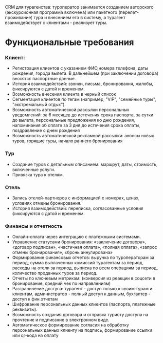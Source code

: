 CRM для турагенства: туроператор занимается созданием авторского (экскурсионная программа включена) или пакетного (перелет-проживание) тура и внесением его в систему, а турагент взаимодействует с клиентами - реализует туры.

# Функциональные требования
### Клиент:
- Регистрация клиентов с указанием ФИО,номера телефона, даты рождения, города вылета. В дальнейшем (при заключении договора) вносятся паспортные данные.
- История взаимодействий: звонки, письма, бронирования, жалобы, фиксируются с датой и временем.
- Возможность внесения клиента в черный список
- Сегментация клиентов по тегам (например, "VIP", "семейные туры", "экстремальный отдых"). 
- Возможность автоматической рассылки персональных уведомлений: за 6 месяцев до истечения срока паспорта, за сутки до вылета, персональные предложения ко дню рождения, напоминания об оплате за 3 дня до истечения срока оплаты, поздравление с днем рождения
- Возможность автоматической рекламной рассылки: анонсы новых туров, горящие туры, начало раннего бронирования

### Тур
- Создание туров с детальным описанием: маршрут, даты, стоимость, включенные услуги.
- Привязка тура к отелям.

### Отель
- Запись отелей-партнеров с информацией о номерах, ценах, условиях отмены бронирования.
- История взаимодействий: переписка, согласованные условия фиксируются с датой и временем.

### Финансы и отчетность
- Онлайн-оплата через интеграцию с платежными системами.
- Управление статусами бронирования: «заключение договора», «договор подписан», «частичная оплата», «полная оплата», «запрос отмены бронирования», «бронь аннулирована» 
- Формирование финансовых отчетов: выручка по туроператорам за период, сумма выплаченных комиссий турагентам за период, расходы на отели за период, выписка по всем операциям за период, количество проданных туров за период.
- Отчеты по ключевым метрикам: (конверсия из реакции в соцсети в бронирование, средний чек по направлениям)
- Разграничение доступа: турагент - доступ только к своим турам и клиентам, администратор - полный доступ к данным, бухгалтер - доступ к фин.отчетам
- Шифрование персональных данных клиентов (паспорта, платежные реквизиты).
- Возможность создания договора и отправка туристу доступа на прочтение и подписание в электронном виде.
- Автоматическое формирование согласия на обработку персональных данных клиенту на подпись, формирование ссылки или qr-кода на оплату